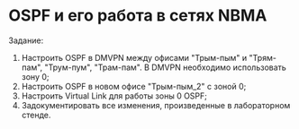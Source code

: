 # OSPF и его работа в сетях NBMA

Задание:

1. Настроить OSPF в DMVPN между офисами "Трым-пым" и "Трям-пам", "Трум-пум", "Трам-пам". В DMVPN необходимо использовать зону 0;
2. Настроить OSPF в новом офисе "Трым-пым_2" с зоной 0;
3. Настроить Virtual Link для работы зоны 0 OSPF;
4. Задокументировать все изменения, произведенные в лабораторном стенде.

